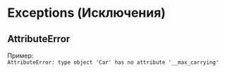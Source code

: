 # Exceptions (Исключения)

## AttributeError

Пример: <br>
`AttributeError: type object 'Car' has no attribute '__max_carrying'`
